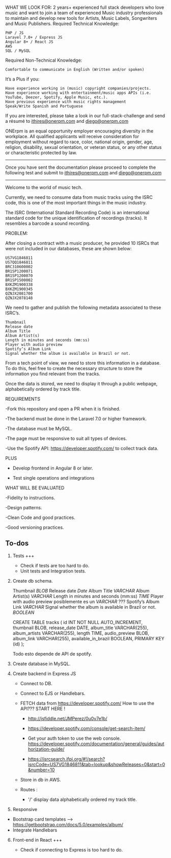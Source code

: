 WHAT WE LOOK FOR:
2 years+ experienced full stack developers who love music and want to join a team of experienced Music industry professionals to maintain and develop new tools for Artists, Music Labels, Songwriters and Music Publishers.
Required Technical Knowledge:

    PHP / JS
    Laravel 7.0+ / Express JS
    Angular 8+ / React JS
    AWS
    SQL / MySQL

Required Non-Technical Knowledge:

    Comfortable to communicate in English (Written and/or spoken)

It’s a Plus if you:

    Have experience working in (music) copyright companies/projects.
    Have experience working with entertainment/music apps APIs (i.e. YouTube, Deezer, Spotify, Apple Music, etc.).
    Have previous experience with music rights management
    Speak/Write Spanish and Portuguese

If you are interested, please take a look in our full-stack-challenge and send a résumé to ithires@onerpm.com and diego@onerpm.com

ONErpm is an equal opportunity employer encouraging diversity in the workplace. All qualified applicants will receive consideration for employment without regard to race, color, national origin, gender, age, religion, disability, sexual orientation, or veteran status, or any other status or characteristic protected by law.

---

Once you have sent the documentation please proceed to complete the following test and submit to ithires@onerpm.com and diego@onerpm.com

---

Welcome to the world of music tech.

Currently, we need to consume data from music tracks using the ISRC code, this is one of the most important things in the music industry.

The ISRC (International Standard Recording Code) is an international standard code for the unique identification of recordings (tracks). It resembles a barcode a sound recording.

PROBLEM:

After closing a contract with a music producer, he provided 10 ISRCs that were not included in our databases, these are shown below:

    US7VG1846811
    US7QQ1846811
    BRC310600002
    BR1SP1200071
    BR1SP1200070
    BR1SP1500002
    BXKZM1900338
    BXKZM1900345
    QZNJX2081700
    QZNJX2078148

We need to gather and publish the following metadata associated to these ISRC’s.

    Thumbnail
    Release date
    Album Title
    Album Artist(s)
    Length in minutes and seconds (mm:ss)
    Player with audio preview
    Spotify’s Album Link
    Signal whether the album is available in Brazil or not.

From a tech point of view, we need to store this information in a database. To do this, feel free to create the necessary structure to store the information you find relevant from the tracks.

Once the data is stored, we need to display it through a public webpage, alphabetically ordered by track title.

REQUIREMENTS

-Fork this repository and open a PR when it is finished.

-The backend must be done in the Laravel 7.0 or higher framework.

-The database must be MySQL.

-The page must be responsive to suit all types of devices.

-Use the Spotify API: https://developer.spotify.com/ to collect track data.

PLUS

- Develop frontend in Angular 8 or later.

- Test single operations and integrations

WHAT WILL BE EVALUATED

-Fidelity to instructions.

-Design patterns.

-Clean Code and good practices.

-Good versioning practices.

## To-dos

1. Tests +++

   - Check if tests are too hard to do.
   - Unit tests and Integration tests.

2. Create db schema.

   Thumbnail _BLOB_
   Release date _Date_
   Album Title _VARCHAR_
   Album Artist(s) _VARCHAR_
   Length in minutes and seconds (mm:ss) _TIME_
   Player with audio preview posiblemente es un _VARCHAR_ ???
   Spotify’s Album Link _VARCHAR_
   Signal whether the album is available in Brazil or not. _BOOLEAN_

   CREATE TABLE tracks (
   id INT NOT NULL AUTO_INCREMENT,     
   thumbnail BLOB,
   release_date DATE,
   album_title VARCHAR(255),
   album_artists VARCHAR(255),
   length TIME,
   audio_preview BLOB,
   album_link VARCHAR(255),
   available_in_brazil BOOLEAN,
   PRIMARY KEY (id)
   );

   Todo esto depende de API de spotify.

3. Create database in MySQL.

4. Create backend in Express JS

   - Connect to DB.
   - Connect to EJS or Handlebars.
   - FETCH data from https://developer.spotify.com/ How to use the API??? START HERE !

     - http://jsfiddle.net/JMPerez/0u0v7e1b/
     - https://developer.spotify.com/console/get-search-item/
     - Get your auth token to use the web console.
       https://developer.spotify.com/documentation/general/guides/authorization-guide/

     - https://isrcsearch.ifpi.org/#!/search?isrcCode=US7VG1846811&tab=lookup&showReleases=0&start=0&number=10

   - Store in db in AWS.
   - Routes :
     - '/' display data alphabetically ordered my track title.

5. Responsive

  -  Bootstrap card templates --> https://getbootstrap.com/docs/5.0/examples/album/
   - Integrate Handlebars

6. Front-end in React +++

   - Check if connecting to Express is too hard to do.
